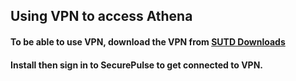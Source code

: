## Using VPN to access Athena

#### To be able to use VPN, download the VPN from [SUTD Downloads](https://downloads.sutd.edu.sg/cgi-bin/)

#### Install then sign in to SecurePulse to get connected to VPN.
